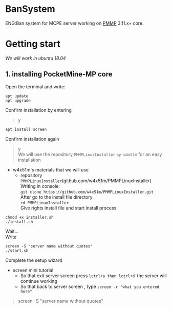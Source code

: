 # BanSystem
ENG:Ban system for MCPE server working on [PMMP](https://pmmp.readthedocs.io/en/rtfd/installation.html) 3.11.x+ core. 
# Getting start
_We will work in ubuntu 18.04_
## 1. installing PocketMine-MP core
Open the terminal and write:
```
apt update
apt upgrade
```
Confirm installation by entering
> y
```
apt install screen
```
Confirm installation again
> y  
We will use the repository `PMMPLinuxInstaller` `by w4x51m` for an easy installation  
- w4x51m's materials that we will use  
    - repository `PMMPLinuxInstaller`(github.com/w4x51m/PMMPLinuxInstaller)  
Writing in console:  
`git clone https://github.com/w4x51m/PMMPLinuxInstaller.git`  
After go to the install file directory  
`cd PMMPLinuxInstaller`  
Give rights install file and start install process  
```
chmod +x installer.sh
./install.sh
```
Wait...  
Write  
```
screen -S "server name without quotes"
./start.sh
```
Complete the setup wizard  
- screen mini tutorial  
    - So that exit server screen press `lctrl+a then lctrl+d `the server will continue working
    - So that back to server screen , type `screen -r "what you entered here"`
> screen -S "server name without quotes"    
